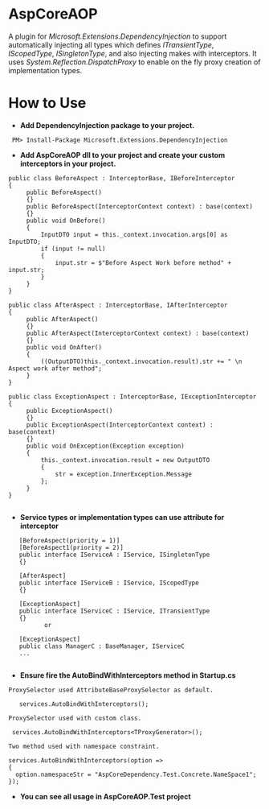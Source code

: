 # AspCoreAOP

A plugin for *Microsoft.Extensions.DependencyInjection* to support automatically injecting all types which defines *ITransientType*, *IScopedType*, *ISingletonType*, and also injecting makes with interceptors.
It uses *System.Reflection.DispatchProxy* to enable on the fly proxy creation of implementation types.

# How to Use

* **Add DependencyInjection package to your project.**
```
 PM> Install-Package Microsoft.Extensions.DependencyInjection
```

* **Add AspCoreAOP dll to your project and create your custom interceptors in your project.**
```
public class BeforeAspect : InterceptorBase, IBeforeInterceptor
{
     public BeforeAspect()
     {}
     public BeforeAspect(InterceptorContext context) : base(context)
     {}
     public void OnBefore()
     {
         InputDTO input = this._context.invocation.args[0] as InputDTO;
         if (input != null)
         {
             input.str = $"Before Aspect Work before method" + input.str;
         }
     }
}

public class AfterAspect : InterceptorBase, IAfterInterceptor
{
     public AfterAspect()
     {}
     public AfterAspect(InterceptorContext context) : base(context)
     {}
     public void OnAfter()
     {
         ((OutputDTO)this._context.invocation.result).str += " \n Aspect work after method";
     }
}

public class ExceptionAspect : InterceptorBase, IExceptionInterceptor
{
     public ExceptionAspect()
     {}
     public ExceptionAspect(InterceptorContext context) : base(context)
     {}
     public void OnException(Exception exception)
     {
         this._context.invocation.result = new OutputDTO
         {
             str = exception.InnerException.Message
         };
     }
}
    
```

* **Service types or implementation types can use attribute for interceptor**
```
   [BeforeAspect(priority = 1)]
   [BeforeAspect1(priority = 2)]
   public interface IServiceA : IService, ISingletonType
   {}
   
   [AfterAspect]
   public interface IServiceB : IService, IScopedType
   {}
   
   [ExceptionAspect]
   public interface IServiceC : IService, ITransientType
   {}
          or
          
   [ExceptionAspect]
   public class ManagerC : BaseManager, IServiceC
   ...
   
```

* **Ensure fire the AutoBindWithInterceptors method in Startup.cs**

```
ProxySelector used AttributeBaseProxySelector as default.

   services.AutoBindWithInterceptors();
```
```
ProxySelector used with custom class.

 services.AutoBindWithInterceptors<TProxyGenerator>();
  ```
  ```
 Two method used with namespace constraint.
 
 services.AutoBindWithInterceptors(option =>
 {
    option.namespaceStr = "AspCoreDependency.Test.Concrete.NameSpace1";
 });
```
* **You can see all usage in AspCoreAOP.Test project**

